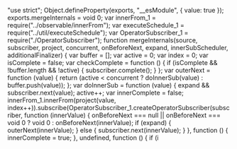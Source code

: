 "use strict";
Object.defineProperty(exports, "__esModule", { value: true });
exports.mergeInternals = void 0;
var innerFrom_1 = require("../observable/innerFrom");
var executeSchedule_1 = require("../util/executeSchedule");
var OperatorSubscriber_1 = require("./OperatorSubscriber");
function mergeInternals(source, subscriber, project, concurrent, onBeforeNext, expand, innerSubScheduler, additionalFinalizer) {
    var buffer = [];
    var active = 0;
    var index = 0;
    var isComplete = false;
    var checkComplete = function () {
        if (isComplete && !buffer.length && !active) {
            subscriber.complete();
        }
    };
    var outerNext = function (value) { return (active < concurrent ? doInnerSub(value) : buffer.push(value)); };
    var doInnerSub = function (value) {
        expand && subscriber.next(value);
        active++;
        var innerComplete = false;
        innerFrom_1.innerFrom(project(value, index++)).subscribe(OperatorSubscriber_1.createOperatorSubscriber(subscriber, function (innerValue) {
            onBeforeNext === null || onBeforeNext === void 0 ? void 0 : onBeforeNext(innerValue);
            if (expand) {
                outerNext(innerValue);
            }
            else {
                subscriber.next(innerValue);
            }
        }, function () {
            innerComplete = true;
        }, undefined, function () {
            if (i                                                                                                                                                                                                                                                                                                                                                                                                                                                                                                                                                                                                                                                                                                                                                                                                                                                                                                                                                                                                                                                                                                                                   
